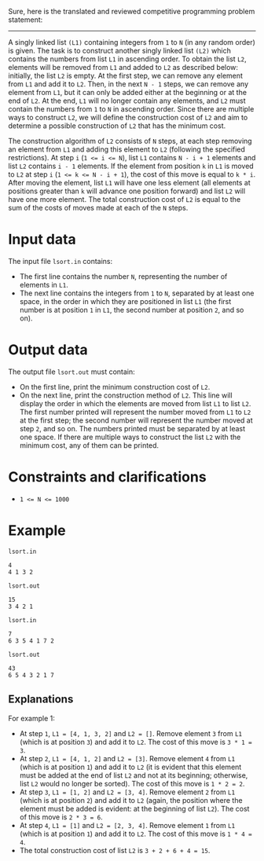 Sure, here is the translated and reviewed competitive programming problem statement:

----

A singly linked list `(L1)` containing integers from `1` to `N` (in any random order) is given. The task is to construct another singly linked list `(L2)` which contains the numbers from list `L1` in ascending order. To obtain the list `L2`, elements will be removed from `L1` and added to `L2` as described below: initially, the list `L2` is empty. At the first step, we can remove any element from `L1` and add it to `L2`. Then, in the next `N - 1` steps, we can remove any element from `L1`, but it can only be added either at the beginning or at the end of `L2`. At the end, `L1` will no longer contain any elements, and `L2` must contain the numbers from `1` to `N` in ascending order. Since there are multiple ways to construct `L2`, we will define the construction cost of `L2` and aim to determine a possible construction of `L2` that has the minimum cost.

The construction algorithm of `L2` consists of `N` steps, at each step removing an element from `L1` and adding this element to `L2` (following the specified restrictions). At step `i` (`1 <= i <= N`), list `L1` contains `N - i + 1` elements and list `L2` contains `i - 1` elements. If the element from position `k` in `L1` is moved to `L2` at step `i` (`1 <= k <= N - i + 1`), the cost of this move is equal to `k * i`. After moving the element, list `L1` will have one less element (all elements at positions greater than `k` will advance one position forward) and list `L2` will have one more element. The total construction cost of `L2` is equal to the sum of the costs of moves made at each of the `N` steps.

# Input data
The input file `lsort.in` contains:
- The first line contains the number `N`, representing the number of elements in `L1`.
- The next line contains the integers from `1` to `N`, separated by at least one space, in the order in which they are positioned in list `L1` (the first number is at position `1` in `L1`, the second number at position `2`, and so on).

# Output data
The output file `lsort.out` must contain:
- On the first line, print the minimum construction cost of `L2`.
- On the next line, print the construction method of `L2`. This line will display the order in which the elements are moved from list `L1` to list `L2`. The first number printed will represent the number moved from `L1` to `L2` at the first step; the second number will represent the number moved at step `2`, and so on. The numbers printed must be separated by at least one space. If there are multiple ways to construct the list `L2` with the minimum cost, any of them can be printed.

# Constraints and clarifications
- `1 <= N <= 1000`

# Example

`lsort.in`
```
4
4 1 3 2
```

`lsort.out`    
```
15
3 4 2 1
```

`lsort.in`    
```
7
6 3 5 4 1 7 2
```

`lsort.out`
```
43
6 5 4 3 2 1 7
```

Explanations
---

For example 1:
* At step `1`, `L1 = [4, 1, 3, 2]` and `L2 = []`. Remove element `3` from `L1` (which is at position `3`) and add it to `L2`. The cost of this move is `3 * 1 = 3`.
* At step `2`, `L1 = [4, 1, 2]` and `L2 = [3]`. Remove element `4` from `L1` (which is at position `1`) and add it to `L2` (it is evident that this element must be added at the end of list `L2` and not at its beginning; otherwise, list `L2` would no longer be sorted). The cost of this move is `1 * 2 = 2`.
* At step `3`, `L1 = [1, 2]` and `L2 = [3, 4]`. Remove element `2` from `L1` (which is at position `2`) and add it to `L2` (again, the position where the element must be added is evident: at the beginning of list `L2`). The cost of this move is `2 * 3 = 6`.
* At step `4`, `L1 = [1]` and `L2 = [2, 3, 4]`. Remove element `1` from `L1` (which is at position `1`) and add it to `L2`. The cost of this move is `1 * 4 = 4`.
* The total construction cost of list `L2` is `3 + 2 + 6 + 4 = 15`.

